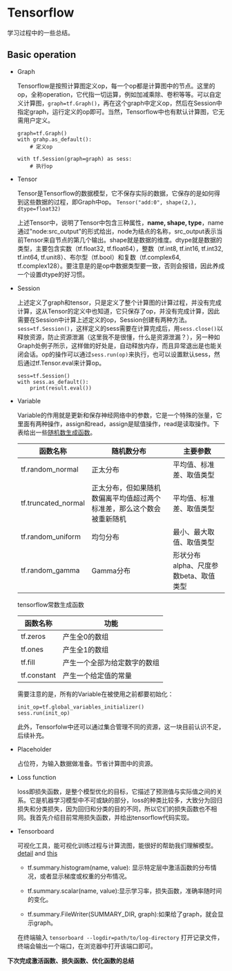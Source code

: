 # Tensorflow

学习过程中的一些总结。

## Basic operation

* Graph

   Tensorflow是按照计算图定义op，每一个op都是计算图中的节点。这里的op，全称operation，它代指一切运算，例如加减乘除、卷积等等。可以自定义计算图，`graph=tf.Graph()`，再在这个graph中定义op，然后在Session中指定graph，运行定义的op即可。当然，Tensorflow中也有默认计算图，它无需用户定义。
   ```
   graph=tf.Graph()
   with grahp.as_default():
       # 定义op
       
   with tf.Session(graph=graph) as sess:
       # 执行op
   ```
   
* Tensor

   Tensor是Tensorflow的数据模型，它不保存实际的数据，它保存的是如何得到这些数据的过程，即Graph中op。
   `Tensor("add:0", shape(2,), dtype=float32)`
   
   上述Tensor中，说明了Tensor中包含三种属性，**name, shape, type**，name通过"node:src_output"的形式给出，node为结点的名称，src_output表示当前Tensor来自节点的第几个输出。shape就是数据的维度。dtype就是数据的类型，主要包含实数（tf.float32, tf.float64），整数（tf.int8, tf.int16, tf.int32, tf.int64, tf.unit8）、布尔型（tf.bool）和复数（tf.complex64, tf.complex128）。要注意是的是op中数据类型要一致，否则会报错，因此养成一个设置dtype的好习惯。
   
* Session

   上述定义了graph和tensor，只是定义了整个计算图的计算过程，并没有完成计算，这从Tensor的定义中也知道，它只保存了op，并没有完成计算，因此需要在Session中计算上述定义的op，Session创建有两种方法。`sess=tf.Session()`，这样定义的sess需要在计算完成后，用`sess.close()`以释放资源，防止资源泄漏（这里我不是很懂，什么是资源泄漏？），另一种如Graph处例子所示，这样做的好处是，自动释放内存，而且异常退出是也能关闭会话。op的操作可以通过`sess.run(op)`来执行，也可以设置默认sess，然后通过tf.Tensor.eval来计算op。
   ```
   sess=tf.Session()
   with sess.as_default():
       print(result.eval())
   ```

* Variable

   Variable的作用就是更新和保存神经网络中的参数，它是一个特殊的张量，它里面有两种操作，assign和read，assign是赋值操作，read是读取操作。下表给出一些[随机数生成函数](https://tensorflow.google.cn/api_docs/python/tf/random)。
   
   函数名称|随机数分布|主要参数
   -|-|-
   tf.random_normal|正太分布|平均值、标准差、取值类型
   tf.truncated_normal|正太分布，但如果随机数偏离平均值超过两个标准差，那么这个数会被重新随机|平均值、标准差、取值类型
   tf.random_uniform|均匀分布|最小、最大取值、取值类型
   tf.random_gamma|Gamma分布|形状分布alpha、尺度参数beta、取值类型
   
   tensorflow常数生成函数
   
   函数名称|功能
   -|-
   tf.zeros|产生全0的数组
   tf.ones|产生全1的数组
   tf.fill|产生一个全部为给定数字的数组
   tf.constant|产生一个给定值的常量
   
   需要注意的是，所有的Variable在被使用之前都要初始化：
   ```
   init_op=tf.global_variables_initializer()
   sess.run(init_op)
   ```
   
   此外，Tensorfolw中还可以通过集合管理不同的资源，这一块目前认识不足，后续补充。
   
* Placeholder

   占位符，为输入数据做准备。节省计算图中的资源。
   
* Loss function

   loss即损失函数，是整个模型优化的目标，它描述了预测值与实际值之间的关系。它是机器学习模型中不可或缺的部分，loss的种类比较多，大致分为回归损失和分类损失，因为回归和分类的目的不同，所以它们的损失函数也不相同。我首先介绍目前常用损失函数，并给出tensorflow代码实现。
   
* Tensorboard

   可视化工具，能可视化训练过程与计算流图，能很好的帮助我们理解模型。[detail](https://tensorflow.google.cn/api_docs/python/tf/summary) and [this](https://tensorflow.google.cn/guide/summaries_and_tensorboard)
   
   * tf.summary.histogram(name, value): 显示特定层中激活函数的分布情况，或者显示梯度或权重的分布情况。
   
   * tf.summary.scalar(name, value):显示学习率，损失函数，准确率随时间的变化。
   
   * tf.summary.FileWriter(SUMMARY_DIR, graph):如果给了graph，就会显示graph。
   
   在终端输入
   `tensorboard --logdir=path/to/log-directory`
   打开记录文件，终端会输出一个端口，在浏览器中打开该端口即可。
   
**下次完成激活函数、损失函数、优化函数的总结**

